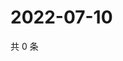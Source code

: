 # 2022-07-10

共 0 条

<!-- BEGIN WEIBO -->
<!-- 最后更新时间 Sun Jul 10 2022 07:14:03 GMT+0800 (China Standard Time) -->

<!-- END WEIBO -->
